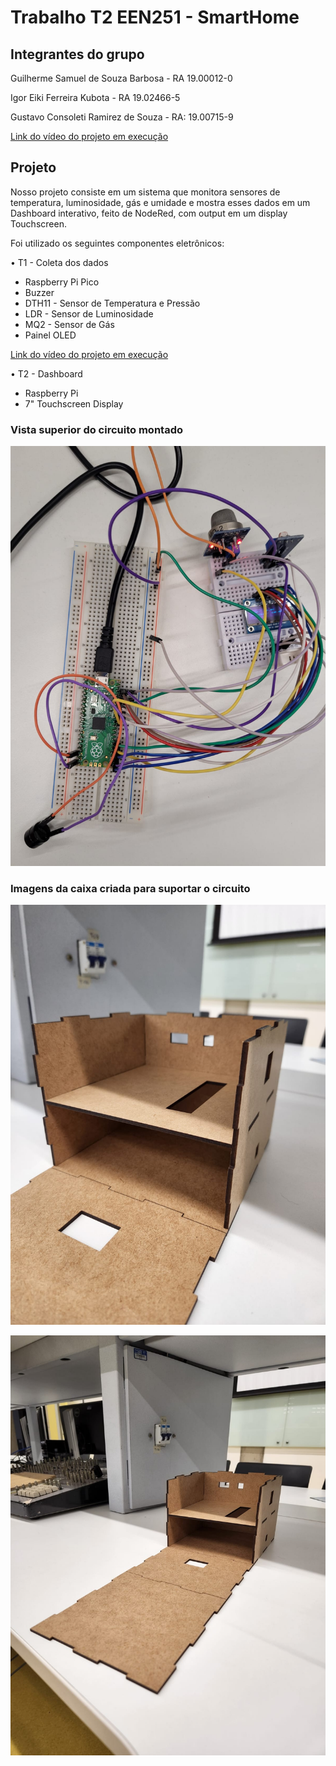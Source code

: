 # Trabalho T2 EEN251 - SmartHome

## Integrantes do grupo
Guilherme Samuel de Souza Barbosa - RA 19.00012-0

Igor Eiki Ferreira Kubota - RA 19.02466-5

Gustavo Consoleti Ramirez de Souza - RA: 19.00715-9

[Link do vídeo do projeto em execução](https://www.youtube.com/watch?v=4Dw4A4rD4js)



## Projeto

Nosso projeto consiste em um sistema que monitora sensores de temperatura, luminosidade, gás e umidade e mostra esses dados em um Dashboard interativo, feito de NodeRed, com output em um display Touchscreen.

Foi utilizado os seguintes componentes eletrônicos:

• T1 - Coleta dos dados
- Raspberry Pi Pico
- Buzzer
- DTH11 - Sensor de Temperatura e Pressão
- LDR - Sensor de Luminosidade
- MQ2 - Sensor de Gás
- Painel OLED

[Link do vídeo do projeto em execução](https://youtu.be/hk8b_z8nRYc)

• T2 - Dashboard
- Raspberry Pi
- 7" Touchscreen Display

### Vista superior do circuito montado
![alt text](imgs/circuito.jpeg "circuito")

### Imagens da caixa criada para suportar o circuito
![alt text](imgs/Caixa%20semi-montada.jpeg "caixa-semi")

![alt text](imgs/Caixa%20completa.jpeg "caixa_full")


